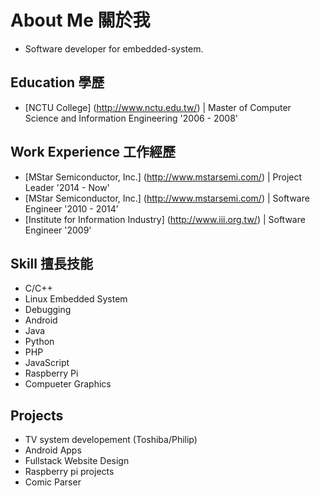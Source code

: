 # About Me 關於我
 - Software developer for embedded-system.

## Education 學歷
 - [NCTU College] (http://www.nctu.edu.tw/) | Master of Computer Science and Information Engineering '2006 - 2008'

## Work Experience 工作經歷
 - [MStar Semiconductor, Inc.] (http://www.mstarsemi.com/) | Project Leader '2014 - Now'
 - [MStar Semiconductor, Inc.] (http://www.mstarsemi.com/) | Software Engineer '2010 - 2014’
 - [Institute for Information Industry] (http://www.iii.org.tw/) | Software Engineer '2009'

## Skill 擅長技能
 - C/C++
 - Linux Embedded System
 - Debugging
 - Android
 - Java
 - Python
 - PHP
 - JavaScript
 - Raspberry Pi
 - Compueter Graphics

## Projects
 - TV system developement (Toshiba/Philip)
 - Android Apps
 - Fullstack Website Design
 - Raspberry pi projects
 - Comic Parser
